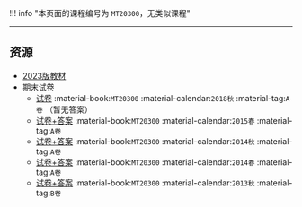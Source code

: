 !!! info "本页面的课程编号为 `MT20300`，无类似课程"

---

## 资源  
- [2023版教材](https://api.ecylt.top/v1/lanzou_link?url=https://cqu-openlib.lanzout.com/iHvRa1zytlsj&type=down)  
- 期末试卷  
    - [试卷](https://api.ecylt.top/v1/lanzou_link?url=https://cqu-openlib.lanzout.com/i1ElN21k8e7i&type=down) :material-book:`MT20300` :material-calendar:`2018秋` :material-tag:`A卷` （暂无答案）  
    - [试卷+答案](https://api.ecylt.top/v1/lanzou_link?url=https://cqu-openlib.lanzout.com/ii51c21k8daf&type=down) :material-book:`MT20300` :material-calendar:`2015春` :material-tag:`A卷`  
    - [试卷+答案](https://api.ecylt.top/v1/lanzou_link?url=https://cqu-openlib.lanzout.com/ilrpa21k8c3c&type=down) :material-book:`MT20300` :material-calendar:`2014秋` :material-tag:`A卷`  
    - [试卷+答案](https://api.ecylt.top/v1/lanzou_link?url=https://cqu-openlib.lanzout.com/iDOv021k8b6j&type=down) :material-book:`MT20300` :material-calendar:`2014春` :material-tag:`A卷`  
    - [试卷+答案](https://api.ecylt.top/v1/lanzou_link?url=https://cqu-openlib.lanzout.com/id3fg21k8aah&type=down) :material-book:`MT20300` :material-calendar:`2013秋` :material-tag:`B卷`  